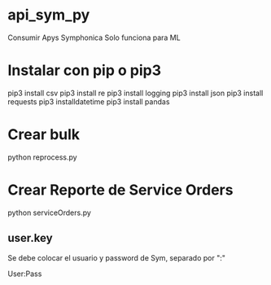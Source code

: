 # api_sym_py
Consumir Apys Symphonica
 Solo funciona para ML

# Instalar con pip o pip3
pip3 install csv
pip3 install re
pip3 install logging
pip3 install json
pip3 install requests
pip3 installdatetime
pip3 install pandas

# Crear bulk
python reprocess.py

# Crear Reporte de Service Orders
python serviceOrders.py

## user.key
 Se debe colocar el usuario y password de Sym, separado por ":"
 
 User:Pass
